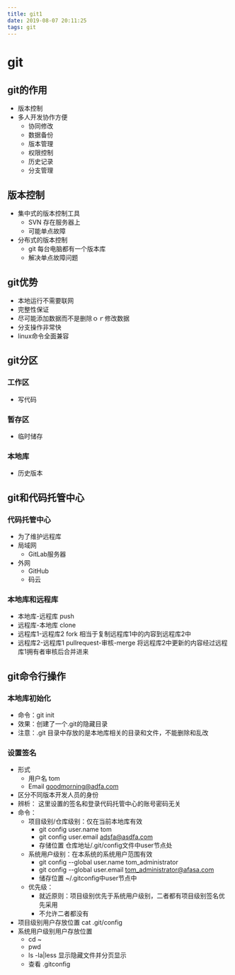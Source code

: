 ```yaml
---
title: git1
date: 2019-08-07 20:11:25
tags: git
---
```


# git

## git的作用

- 版本控制
- 多人开发协作方便
	- 协同修改
	- 数据备份
	- 版本管理
	- 权限控制
	- 历史记录
	- 分支管理

## 版本控制

- 集中式的版本控制工具
	- SVN  存在服务器上
	- 可能单点故障
- 分布式的版本控制
	- git 每台电脑都有一个版本库
	- 解决单点故障问题


## git优势

- 本地运行不需要联网
- 完整性保证
- 尽可能添加数据而不是删除ｏｒ修改数据
- 分支操作非常快
- linux命令全面兼容

## git分区

### 工作区

- 写代码

### 暂存区

- 临时储存

### 本地库

- 历史版本

## git和代码托管中心

### 代码托管中心

- 为了维护远程库 
- 局域网
	- GitLab服务器
- 外网
	- GitHub
	- 码云

### 本地库和远程库

- 本地库-远程库 push 
- 远程库-本地库 clone
- 远程库1-远程库2 fork 相当于复制远程库1中的内容到远程库2中
- 远程库2-远程库1 pullrequest-审核-merge 将远程库2中更新的内容经过远程库1拥有者审核后合并进来

## git命令行操作

### 本地库初始化

- 命令：git init 
- 效果：创建了一个.git的隐藏目录
- 注意：.git 目录中存放的是本地库相关的目录和文件，不能删除和乱改

### 设置签名

- 形式
	- 用户名 tom
	- Email goodmorning@adfa.com
- 区分不同版本开发人员的身份
- 辨析： 这里设置的签名和登录代码托管中心的账号密码无关
- 命令： 
	- 项目级别/仓库级别：仅在当前本地库有效		
		- git config user.name tom
		- git config user.email adsfa@asdfa.com
		- 存储位置 仓库地址/.git/config文件中user节点处
	- 系统用户级别：在本系统的系统用户范围有效		
		- git config --global user.name tom_administrator
		- git config --global user.email tom_administrator@afasa.com
		- 储存位置 ~/.gitconfig中user节点中
	- 优先级： 
		- 就近原则：项目级别优先于系统用户级别，二者都有项目级别签名优先采用
		- 不允许二者都没有
- 项目级别用户存放位置 cat .git/config
- 系统用户级别用户存放位置	
	- cd ~
	- pwd
	- ls -la|less	显示隐藏文件并分页显示
	- 查看 .gitconfig	



